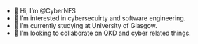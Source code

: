 - 👋 Hi, I’m @CyberNFS
- 👀 I’m interested in cybersecuirty and software engineering.
- 🌱 I’m currently studying at University of Glasgow.
- 💞️ I’m looking to collaborate on QKD and cyber related things.


<!---
CyberNFS/CyberNFS is a ✨ special ✨ repository because its `README.md` (this file) appears on your GitHub profile.
You can click the Preview link to take a look at your changes.
--->
